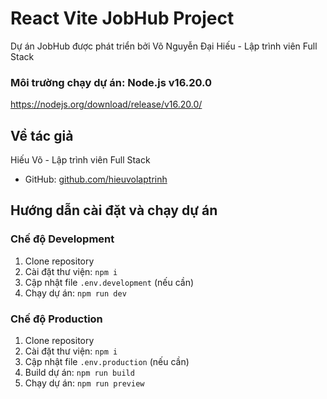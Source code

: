 # React Vite JobHub Project

Dự án JobHub được phát triển bởi Võ Nguyễn Đại Hiếu - Lập trình viên Full Stack

### Môi trường chạy dự án: Node.js v16.20.0

https://nodejs.org/download/release/v16.20.0/

## Về tác giả

Hiếu Võ - Lập trình viên Full Stack

- GitHub: [github.com/hieuvolaptrinh](https://github.com/hieuvolaptrinh)

## Hướng dẫn cài đặt và chạy dự án

### Chế độ Development

1.  Clone repository
2.  Cài đặt thư viện: `npm i`
3.  Cập nhật file `.env.development` (nếu cần)
4.  Chạy dự án: `npm run dev`

### Chế độ Production

1.  Clone repository
2.  Cài đặt thư viện: `npm i`
3.  Cập nhật file `.env.production` (nếu cần)
4.  Build dự án: `npm run build`
5.  Chạy dự án: `npm run preview`
